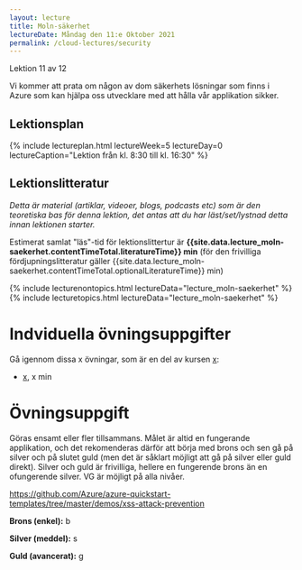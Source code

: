 ```yaml
---
layout: lecture
title: Moln-säkerhet
lectureDate: Måndag den 11:e Oktober 2021
permalink: /cloud-lectures/security
---
```


Lektion 11 av 12

Vi kommer att prata om någon av dom säkerhets lösningar som finns i Azure som kan hjälpa oss utvecklare med att hålla vår applikation sikker.

## Lektionsplan

{% include lectureplan.html lectureWeek=5 lectureDay=0 lectureCaption="Lektion från kl. 8:30 till kl. 16:30" %}

## Lektionslitteratur
*Detta är material (artiklar, videoer, blogs, podcasts etc) som är den teoretiska bas för denna lektion, det antas att du har läst/set/lystnad detta innan lektionen starter.*


Estimerat samlat "läs"-tid för lektionslittertur är **{{site.data.lecture_moln-saekerhet.contentTimeTotal.literatureTime}} min** (för den frivilliga fördjupningslitteratur gäller {{site.data.lecture_moln-saekerhet.contentTimeTotal.optionalLiteratureTime}} min)

{% include lecturenontopics.html lectureData="lecture_moln-saekerhet" %}
{% include lecturetopics.html lectureData="lecture_moln-saekerhet" %}

# Indviduella övningsuppgifter

Gå igennom dissa x övningar, som är en del av kursen [x](https://x):
* [x](x), x min

# Övningsuppgift

Göras ensamt eller fler tillsammans. Målet är altid en fungerande applikation, och det rekomenderas därför att börja med brons och sen gå på silver och på slutet guld (men det är såklart möjligt att gå på silver eller guld direkt). Silver och guld är frivilliga, hellere en fungerende brons än en ofungerende silver. VG är möjligt på alla nivåer.

https://github.com/Azure/azure-quickstart-templates/tree/master/demos/xss-attack-prevention

**Brons (enkel):**
b

**Silver (meddel):**
s

**Guld (avancerat):**
g

